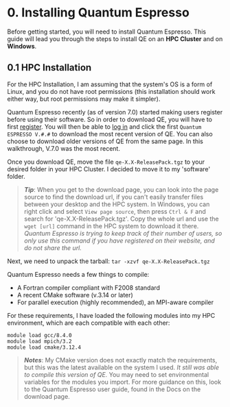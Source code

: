 # 0. Installing Quantum Espresso

Before getting started, you will need to install Quantum Espresso. This guide will lead you through the steps to 
install QE on an **HPC Cluster** and on **Windows**.

## 0.1 HPC Installation

For the HPC Installation, I am assuming that the system's OS is a form of Linux, and you do not have root permissions 
(this installation should work either way, but root permissions may make it simpler).

Quantum Espresso recently (as of version 7.0) started making users register before using their software. So in order to
download QE, you will have to first [register](https://www.quantum-espresso.org/register-user/). You will then be able
to [log in](https://www.quantum-espresso.org/login/) and click the first `Quantum ESPRESSO V.#.#` to download the most 
recent version of QE. You can also choose to download older versions of QE from the same page. In this walkthrough, 
V.7.0 was the most recent.

Once you download QE, move the file `qe-X.X-ReleasePack.tgz` to your desired folder in your HPC Cluster.
I decided to move it to my 'software' folder.

> ***Tip***: When you get to the download page, you can look into the page source to find the download url,
> if you can't easily transfer files between your desktop and the HPC system. In Windows, you can right click
> and select `View page source`, then press `Ctrl & F` and search for 'qe-X.X-ReleasePack.tgz'. Copy the whole url
> and use the `wget [url]` command in the HPC system to download it there. *Quantum Espresso is trying to keep track
> of their number of users, so only use this command if you have registered on their website, 
> and do not share the url.*

Next, we need to unpack the tarball:
`tar -xzvf qe-X.X-ReleasePack.tgz`

Quantum Espresso needs a few things to compile:
- A Fortran compiler compliant with F2008 standard
- A recent CMake software (v.3.14 or later)
- For parallel execution (highly recommended), an MPI-aware compiler

For these requirements, I have loaded the following modules into my HPC environment, 
which are each compatible with each other: <br>
```
module load gcc/8.4.0
module load mpich/3.2
module load cmake/3.12.4
```
> ***Notes***: My CMake version does not exactly match the requirements, but this was the latest available
> on the system I used. *It still was able to compile this version of QE.* You may need to set environmental
> variables for the modules you import. For more guidance on this, look to the Quantum Espresso user guide,
> found in the Docs on the download page.

